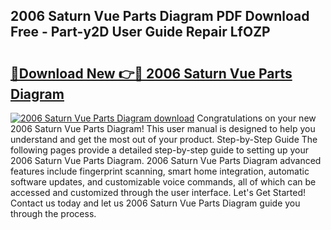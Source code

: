 ## 2006 Saturn Vue Parts Diagram PDF Download Free - Part-y2D User Guide Repair LfOZP

# <h2><a href="http://dfuu3w.blite.top/?on=2006+Saturn+Vue+Parts+Diagram">🔗Download New 👉🔴 2006 Saturn Vue Parts Diagram</a></h2>

[![2006 Saturn Vue Parts Diagram download](https://i.imgur.com/lujVjoI.png)](http://dfuu3w.blite.top/?on=2006+Saturn+Vue+Parts+Diagram)
Congratulations on your new 2006 Saturn Vue Parts Diagram! This user manual is designed to help you understand and get the most out of your product. Step-by-Step Guide The following pages provide a detailed step-by-step guide to setting up your 2006 Saturn Vue Parts Diagram. 2006 Saturn Vue Parts Diagram advanced features include fingerprint scanning, smart home integration, automatic software updates, and customizable voice commands, all of which can be accessed and customized through the user interface. Let's Get Started! Contact us today and let us 2006 Saturn Vue Parts Diagram guide you through the process.
